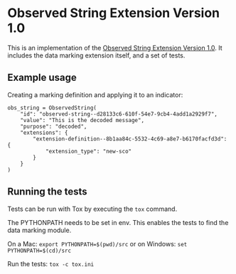 # Observed String Extension Version 1.0

This is an implementation of the
[Observed String Extension Version 1.0](https://github.com/oasis-open/cti-stix-common-objects/blob/main/extension-definition-specifications/observed-string-8b1/Observed%20String.adoc).
It includes the data marking extension itself, and a set of tests.

## Example usage
Creating a marking definition and applying it to an indicator:

```
obs_string = ObservedString(
    "id": "observed-string--d28133c6-610f-54e7-9cb4-4add1a2929f7",
    "value": "This is the decoded message",
    "purpose": "decoded",
    "extensions": {
        "extension-definition--8b1aa84c-5532-4c69-a8e7-b6170facfd3d": {
            "extension_type": "new-sco"
        }
    }
)

```

## Running the tests
Tests can be run with Tox by executing the `tox` command.

The PYTHONPATH needs to be set in env. This enables the tests to find the data marking module. 

On a Mac:
`export PYTHONPATH=$(pwd)/src`
or on Windows:
`set PYTHONPATH=$(cd)/src`

Run the tests:
`tox -c tox.ini`